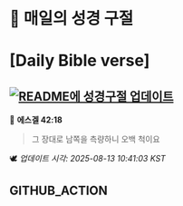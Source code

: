 # 🙏 매일의 성경 구절
# [Daily Bible verse]
## [![README에 성경구절 업데이트](https://github.com/DONGSUKA/first_test/actions/workflows/update-readme-bible.yml/badge.svg)](https://github.com/DONGSUKA/first_test/actions/workflows/update-readme-bible.yml)
<!-- START_BIBLE_VERSE -->
📖 **에스겔 42:18**
> 그 장대로 남쪽을 측량하니 오백 척이요

🕊️ _업데이트 시각: 2025-08-13 10:41:03 KST_
  <!-- END_BIBLE_VERSE -->
## GITHUB_ACTION
